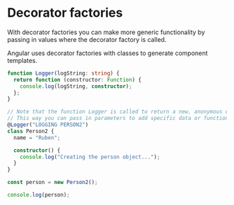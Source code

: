 # Decorator factories

With decorator factories you can make more generic functionality by passing in values where the decorator factory is called.

Angular uses decorator factories with classes to generate component templates.

```ts
function Logger(logString: string) {
  return function (constructor: Function) {
    console.log(logString, constructor);
  };
}

// Note that the function Logger is called to return a new, anonymous decorator function.
// This way you can pass in parameters to add specific data or functionality.
@Logger("LOGGING PERSON2")
class Person2 {
  name = "Ruben";

  constructor() {
    console.log("Creating the person object...");
  }
}

const person = new Person2();

console.log(person);
```
